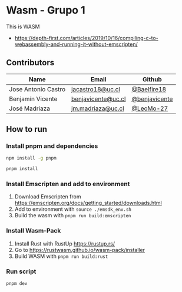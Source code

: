 # Wasm - Grupo 1

This is WASM

- https://depth-first.com/articles/2019/10/16/compiling-c-to-webassembly-and-running-it-without-emscripten/

## Contributors

| Name                | Email              | Github                                           |
| ------------------- | ------------------ | ------------------------------------------------ |
| Jose Antonio Castro | jacastro18@uc.cl   | [@Baelfire18](https://github.com/Baelfire18)     |
| Benjamín Vicente    | benjavicente@uc.cl | [@benjavicente](https://github.com/benjavicente) |
| José Madriaza       | jm.madriaza@uc.cl  | [@LeoMo-27](https://github.com/LeoMo-27)         |

## How to run

### Install pnpm and dependencies

```bash
npm install -g pnpm
```

```bash
pnpm install
```

### Install Emscripten and add to environment

1. Download Emscripten from <https://emscripten.org/docs/getting_started/downloads.html>
2. Add to environment with `source ./emsdk_env.sh`
3. Build the wasm with `pnpm run build:emscripten`

### Install Wasm-Pack

1. Install Rust with RustUp <https://rustup.rs/>
2. Go to <https://rustwasm.github.io/wasm-pack/installer>
3. Build WASM with `pnpm run build:rust`

### Run script

```bash
pnpm dev
```

